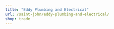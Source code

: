 ```yaml
---
title: "Eddy Plumbing and Electrical"
url: /saint-john/eddy-plumbing-and-electrical/
shop: trade
---
```

